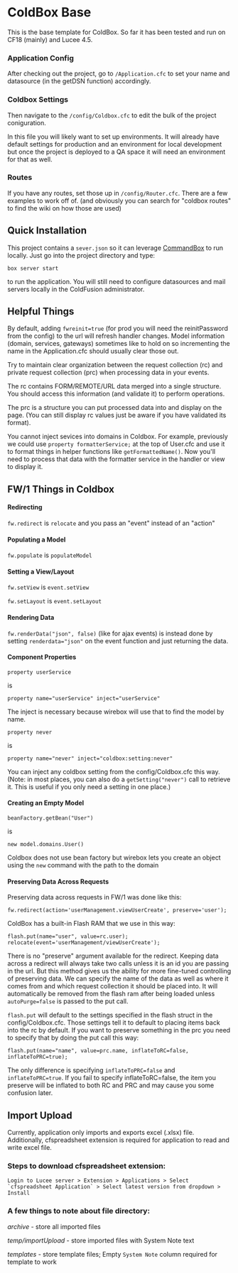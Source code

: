 # ColdBox Base

This is the base template for ColdBox. So far it has been tested and run on CF18 (mainly) and Lucee 4.5.


### Application Config
After checking out the project, go to `/Application.cfc` to set your name and datasource (in the getDSN function) accordingly.


### Coldbox Settings
Then navigate to the `/config/Coldbox.cfc` to edit the bulk of the project coniguration.

In this file you will likely want to set up environments. It will already have default settings for production and an environment for local development but once the project is deployed to a QA space it will need an environment for that as well.


### Routes
If you have any routes, set those up in `/config/Router.cfc`. There are a few examples to work off of. (and obviously you can search for "coldbox routes" to find the wiki on how those are used)

## Quick Installation

This project contains a `sever.json` so it can leverage [CommandBox](http://www.ortussolutions.com/products/commandbox) to run locally.
Just go into the project directory and type:

```
box server start
```

to run the application. You will still need to configure datasources and mail servers locally in the ColdFusion administrator.

## Helpful Things
By default, adding `fwreinit=true` (for prod you will need the reinitPassword from the config) to the url will refresh handler changes. Model information (domain, services, gateways) sometimes like to hold on so incrementing the name in the Application.cfc should usually clear those out.

Try to maintain clear organization between the request collection (rc) and private request collection (prc) when processing data in your events.

The rc contains FORM/REMOTE/URL data merged into a single structure. You should access this information (and validate it) to perform operations.

The prc is a structure you can put processed data into and display on the page. (You can still display rc values just be aware if you have validated its format).

You cannot inject sevices into domains in Coldbox. For example, previously we could use `property formatterService;` at the top of User.cfc and use it to format things in helper functions like `getFormattedName()`. Now you'll need to process that data with the formatter service in the handler or view to display it.

## FW/1 Things in Coldbox
#### Redirecting
`fw.redirect` is `relocate` and you pass an "event" instead of an "action"

#### Populating a Model
`fw.populate` is `populateModel`

#### Setting a View/Layout
`fw.setView` is `event.setView`

`fw.setLayout` is `event.setLayout`

#### Rendering Data
`fw.renderData("json", false)` (like for ajax events) is instead done by setting `renderdata="json"` on the event function and just returning the data.

#### Component Properties
```
property userService
```
 is
 ```
 property name="userService" inject="userService"
 ```
 The inject is necessary because wirebox will use that to find the model by name.

```
property never
```
is
```
property name="never" inject="coldbox:setting:never"
```
You can inject any coldbox setting from the config/Coldbox.cfc this way. (Note: in most places, you can also do a `getSetting("never")` call to retrieve it. This is useful if you only need a setting in one place.)

#### Creating an Empty Model
```
beanFactory.getBean("User")
```
is
```
new model.domains.User()
```
Coldbox does not use bean factory but wirebox lets you create an object using the `new` command with the path to the domain

#### Preserving Data Across Requests
Preserving data across requests in FW/1 was done like this:
```
fw.redirect(action='userManagement.viewUserCreate', preserve='user');
```
ColdBox has a built-in Flash RAM that we use in this way:
```
flash.put(name="user", value=rc.user);
relocate(event='userManagement/viewUserCreate');
```
There is no "preserve" argument available for the redirect. Keeping data across a redirect will always take two calls unless it is an id you are passing in the url. But this method gives us the ability for more fine-tuned controlling of preserving data. We can specify the name of the data as well as where it comes from and which request collection it should be placed into. It will automatically be removed from the flash ram after being loaded unless `autoPurge=false` is passed to the put call.

`flash.put` will default to the settings specified in the flash struct in the config/Coldbox.cfc. Those settings tell it to default to placing items back into the rc by default. If you want to preserve something in the prc you need to specify that by doing the put call this way:
```
flash.put(name="name", value=prc.name, inflateToRC=false, inflateToPRC=true);
```
The only difference is specifying `inflateToPRC=false` and `inflateToPRC=true`. If you fail to specify inflateToRC=false, the item you preserve will be inflated to both RC and PRC and may cause you some confusion later.

## Import Upload
Currently, application only imports and exports excel (.xlsx) file. Additionally, cfspreadsheet extension is required for application to read and write excel file.

### Steps to download cfspreadsheet extension:
```
Login to Lucee server > Extension > Applications > Select `cfspreadsheet Application` > Select latest version from dropdown > Install
```

### A few things to note about file directory:
*archive* - store all imported files

*temp/importUpload* - store imported files with System Note text

*templates* - store template files; Empty `System Note` column required for template to work